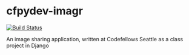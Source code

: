 cfpydev-imagr
=============

[![Build Status](https://travis-ci.org/jefrailey/cfpydev-imagr)](https://travis-ci.org/jefrailey/cfpydev-imagr)

An image sharing application, written at Codefellows Seattle as a class project in Django
